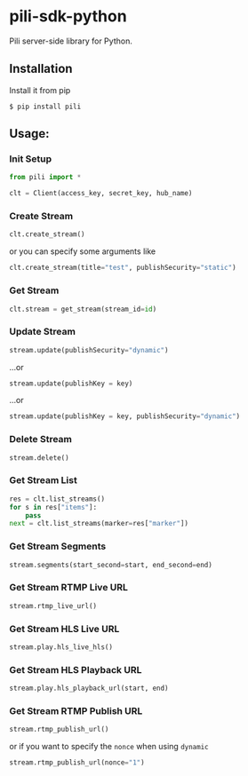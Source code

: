 pili-sdk-python
=============

Pili server-side library for Python.

Installation
-------------
Install it from pip

    $ pip install pili

Usage:
-------------
### Init Setup
```python
from pili import *

clt = Client(access_key, secret_key, hub_name)
```

### Create Stream

```python
clt.create_stream()
```
or you can specify some arguments like

```python
clt.create_stream(title="test", publishSecurity="static")
```

### Get Stream
```python
clt.stream = get_stream(stream_id=id)
```

### Update Stream
```python
stream.update(publishSecurity="dynamic")
```
...or
```python
stream.update(publishKey = key)
```
...or
```python
stream.update(publishKey = key, publishSecurity="dynamic")
```

### Delete Stream
```python
stream.delete()
```

### Get Stream List
```python
res = clt.list_streams()
for s in res["items"]:
    pass
next = clt.list_streams(marker=res["marker"])
```

### Get Stream Segments
```python
stream.segments(start_second=start, end_second=end)
```

### Get Stream RTMP Live URL

```python
stream.rtmp_live_url()
```

### Get Stream HLS Live URL

```python
stream.play.hls_live_hls()
```
    
### Get Stream HLS Playback URL

```python
stream.play.hls_playback_url(start, end)
```

### Get Stream RTMP Publish URL

```python
stream.rtmp_publish_url()
```
or if you want to specify the `nonce` when using `dynamic`
```python
stream.rtmp_publish_url(nonce="1")
```
